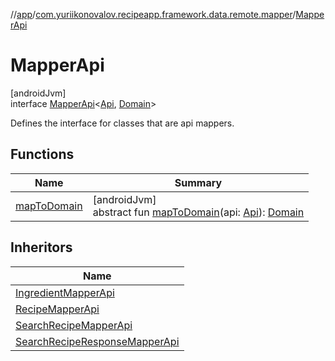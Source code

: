 //[app](../../../index.md)/[com.yuriikonovalov.recipeapp.framework.data.remote.mapper](../index.md)/[MapperApi](index.md)

# MapperApi

[androidJvm]\
interface [MapperApi](index.md)&lt;[Api](index.md), [Domain](index.md)&gt;

Defines the interface for classes that are api mappers.

## Functions

| Name | Summary |
|---|---|
| [mapToDomain](map-to-domain.md) | [androidJvm]<br>abstract fun [mapToDomain](map-to-domain.md)(api: [Api](index.md)): [Domain](index.md) |

## Inheritors

| Name |
|---|
| [IngredientMapperApi](../-ingredient-mapper-api/index.md) |
| [RecipeMapperApi](../-recipe-mapper-api/index.md) |
| [SearchRecipeMapperApi](../-search-recipe-mapper-api/index.md) |
| [SearchRecipeResponseMapperApi](../-search-recipe-response-mapper-api/index.md) |
